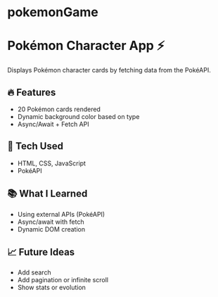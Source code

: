 # pokemonGame
# Pokémon Character App ⚡️

Displays Pokémon character cards by fetching data from the PokéAPI.

## 🔥 Features
- 20 Pokémon cards rendered
- Dynamic background color based on type
- Async/Await + Fetch API

## 🧰 Tech Used
- HTML, CSS, JavaScript
- PokéAPI

## 📚 What I Learned
- Using external APIs (PokéAPI)
- Async/await with fetch
- Dynamic DOM creation

## 📈 Future Ideas
- Add search
- Add pagination or infinite scroll
- Show stats or evolution
